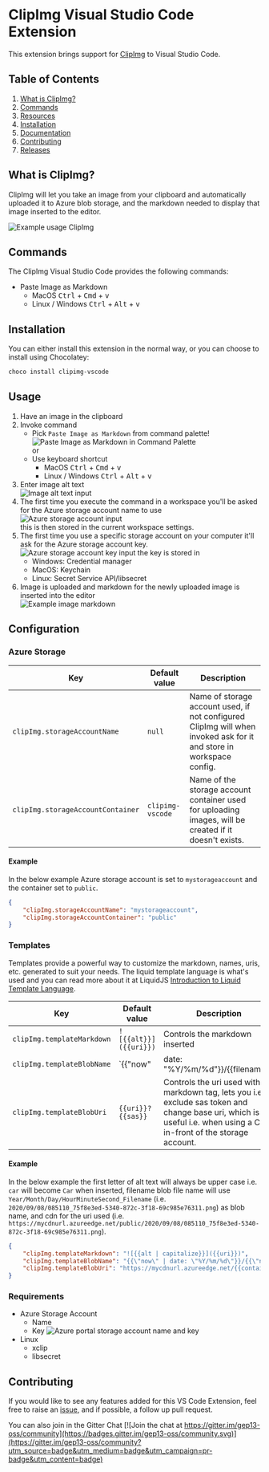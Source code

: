 # ClipImg Visual Studio Code Extension

This extension brings support for [ClipImg](https://github.com/gep13-oss/clipimg-vscode) to Visual Studio Code.

## Table of Contents

1. [What is ClipImg?](#what-is-clipimg)
1. [Commands](#commands)
1. [Resources](#resources)
1. [Installation](#installation)
1. [Documentation](#documentation)
1. [Contributing](#contributing)
1. [Releases](#releases)

## What is ClipImg?

ClipImg will let you take an image from your clipboard and automatically uploaded it to Azure blob storage, and the markdown needed to display that image inserted to the editor.

![Example usage ClipImg](https://clipimg.blob.core.windows.net/clipimg-vscode/2020/09/06/056f020b-dbf5-4ce7-8fee-60364f53e0c4.gif?sv=2019-02-02&st=2020-09-06T18%3A53%3A00Z&se=2030-09-07T18%3A53%3A00Z&sr=b&sp=r&sig=WODnerlYHYnA869E4TLJGI1wphm9uj6S%2FhI3kl1H3YI%3D)

## Commands

The ClipImg Visual Studio Code provides the following commands:

* Paste Image as Markdown
    * MacOS <kbd>Ctrl</kbd> + <kbd>Cmd</kbd> + <kbd>v</kbd>
    * Linux / Windows <kbd>Ctrl</kbd> + <kbd>Alt</kbd> + <kbd>v</kbd>

## Installation

You can either install this extension in the normal way, or you can choose to install using Chocolatey:

```powershell
choco install clipimg-vscode
```

## Usage

1. Have an image in the clipboard
1. Invoke command
    * Pick `Paste Image as Markdown` from command palette!<br/>
    ![Paste Image as Markdown in Command Palette](https://clipimg.blob.core.windows.net/clipimg-vscode/2020/09/06/1e3da757-6c35-cfd1-79e5-26df02236946.png?sv=2019-12-12&st=2020-09-05T14%3A51%3A52Z&se=2030-09-06T14%3A51%3A52Z&sr=b&sp=r&sig=vh4TxVmnFcoQfR4QVAHQ%2B2d1E4AciBXDVljZRpEUWAo%3D)<br/>or
    * Use keyboard shortcut
        * MacOS <kbd>Ctrl</kbd> + <kbd>Cmd</kbd> + <kbd>v</kbd>
        * Linux / Windows <kbd>Ctrl</kbd> + <kbd>Alt</kbd> + <kbd>v</kbd>
1. Enter image alt text<br/>![Image alt text input](https://clipimg.blob.core.windows.net/clipimg-vscode/2020/09/06/9a2251d7-08cf-72e5-d158-4cc5676add06.png?sv=2019-12-12&st=2020-09-05T14%3A57%3A25Z&se=2030-09-06T14%3A57%3A25Z&sr=b&sp=r&sig=POT%2Bd0dfrAZxewCNhq8WUUj9xi3Uh23K170i2QcKip4%3D)
1. The first time you execute the command in a workspace you'll be asked for the Azure storage account name to use<br/>
![Azure storage account input](https://clipimg.blob.core.windows.net/clipimg-vscode/2020/09/06/8b160ae5-e702-a119-86e5-0d1324f4140c.png?sv=2019-12-12&st=2020-09-05T15%3A00%3A26Z&se=2030-09-06T15%3A00%3A26Z&sr=b&sp=r&sig=xESopPy9X9hGidHH4BGD4NPEn4%2BSYbKSqvJEifpmX8o%3D)<br/>
this is then stored in the current workspace settings.
1. The first time you use a specific storage account on your computer it'll ask for the Azure storage account key.</br>
![Azure storage account key input](https://clipimg.blob.core.windows.net/clipimg-vscode/2020/09/06/911030b1-7b7a-a642-5aad-ac32f512af0e.png?sv=2019-12-12&st=2020-09-05T15%3A04%3A43Z&se=2030-09-06T15%3A04%3A43Z&sr=b&sp=r&sig=WgECpUxYCyaDf%2FjXrOHDEuxG3a46QLwaccvCJkajiNw%3D)
the key is stored in
    * Windows: Credential manager
    * MacOS: Keychain
    * Linux: Secret Service API/libsecret
1. Image is uploaded and markdown for the newly uploaded image is inserted into the editor</br>
![Example image markdown](https://clipimg.blob.core.windows.net/clipimg-vscode/2020/09/06/5319cd97-a3a9-17e9-86d4-3a21182ca5d0.png?sv=2019-12-12&st=2020-09-05T15%3A22%3A24Z&se=2030-09-06T15%3A22%3A24Z&sr=b&sp=r&sig=jwSUpS89MJa%2BvQ5GOQR%2BQ%2BcMI8MyUJq1tvBK83qIK30%3D)

## Configuration

### Azure Storage

| Key                               | Default value    | Description                          |
|-----------------------------------|------------------|--------------------------------------|
| `clipImg.storageAccountName`      | `null`           | Name of storage account used, if not configured ClipImg will when invoked ask for it and store in workspace config. |
| `clipImg.storageAccountContainer` | `clipimg-vscode` | Name of the storage account container used for uploading images, will be created if it doesn't exists. |

#### Example

In the below example Azure storage account is set to `mystorageaccount` and the container set to `public`.

```json
{
    "clipImg.storageAccountName": "mystorageaccount",
    "clipImg.storageAccountContainer": "public"
}
```

### Templates

Templates provide a powerful way to customize the markdown, names, uris, etc. generated to suit your needs.
The liquid template language is what's used and you can read more about it at LiquidJS [
Introduction to Liquid Template Language](https://liquidjs.com/tutorials/intro-to-liquid.html).

| Key                               | Default value                                     | Description                          |
|-----------------------------------|---------------------------------------------------|--------------------------------------|
| `clipImg.templateMarkdown`        | `![{{alt}}]({{uri}})`                             | Controls the markdown inserted       |
| `clipImg.templateBlobName`        | `{{\"now\" | date: \"%Y/%m/%d\"}}/{{filename}}`   | Controls the naming of the blob path |
| `clipImg.templateBlobUri`         | `{{uri}}?{{sas}}`                                 | Controls the uri used within markdown tag, lets you i.e. exclude sas token and change base uri, which is useful i.e. when using a CDN in-front of the storage account.  |

#### Example

In the below example the first letter of alt text will always be upper case i.e. `car` will become `Car` when inserted, filename blob file name will use `Year/Month/Day/HourMinuteSecond_Filename` (i.e. `2020/09/08/085110_75f8e3ed-5340-872c-3f18-69c985e76311.png`) as blob name, and cdn for the uri used (i.e. `https://mycdnurl.azureedge.net/public/2020/09/08/085110_75f8e3ed-5340-872c-3f18-69c985e76311.png`).

```json
{
    "clipImg.templateMarkdown": "![{{alt | capitalize}}]({{uri}})",
    "clipImg.templateBlobName": "{{\"now\" | date: \"%Y/%m/%d\"}}/{{\"now\" | date: \"%H%M%S\"}}_{{filename}}",
    "clipImg.templateBlobUri": "https://mycdnurl.azureedge.net/{{container}}/{{blob}}"
}
```

### Requirements

* Azure Storage Account
  * Name
  * Key
    ![Azure portal storage account name and key](https://clipimg.blob.core.windows.net/clipimg-vscode/2020/09/06/b9c20692-3eb1-e630-bd03-89e95c902076.png?sv=2019-12-12&st=2020-09-05T16%3A02%3A30Z&se=2030-09-06T16%3A02%3A30Z&sr=b&sp=r&sig=aPEl4ploTM%2Bdy6t73n2eH8hBbWWRl9BNS09D0Y2%2FXlI%3D)
* Linux
  * xclip
  * libsecret

## Contributing

If you would like to see any features added for this VS Code Extension, feel free to raise an [issue](https://github.com/gep13-oss/clipimg-vscode/issues), and if possible, a follow up pull request.

You can also join in the Gitter Chat [![Join the chat at https://gitter.im/gep13-oss/community](https://badges.gitter.im/gep13-oss/community.svg)](https://gitter.im/gep13-oss/community?utm_source=badge&utm_medium=badge&utm_campaign=pr-badge&utm_content=badge)
